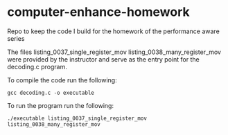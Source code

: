# computer-enhance-homework
Repo to keep the code I build for the homework of the performance aware series

The files listing_0037_single_register_mov listing_0038_many_register_mov were provided by the instructor and serve as the entry point for the decoding.c program.

To compile the code run the following: 
```
gcc decoding.c -o executable
```

To run the program run the following:

```
./executable listing_0037_single_register_mov listing_0038_many_register_mov
```



